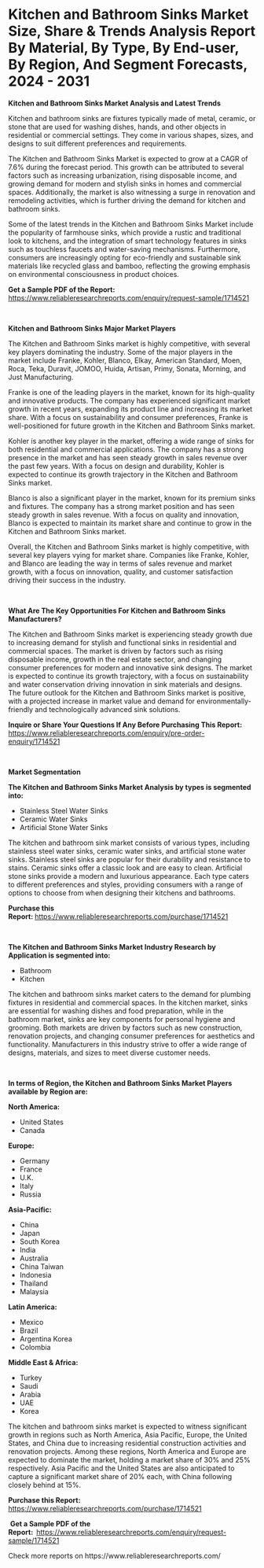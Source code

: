 <p><h1>Kitchen and Bathroom Sinks Market Size, Share & Trends Analysis Report By Material, By Type, By End-user, By Region, And Segment Forecasts, 2024 - 2031</h1></p><p><strong>Kitchen and Bathroom Sinks Market Analysis and Latest Trends</strong></p>
<p><p>Kitchen and bathroom sinks are fixtures typically made of metal, ceramic, or stone that are used for washing dishes, hands, and other objects in residential or commercial settings. They come in various shapes, sizes, and designs to suit different preferences and requirements.</p><p>The Kitchen and Bathroom Sinks Market is expected to grow at a CAGR of 7.6% during the forecast period. This growth can be attributed to several factors such as increasing urbanization, rising disposable income, and growing demand for modern and stylish sinks in homes and commercial spaces. Additionally, the market is also witnessing a surge in renovation and remodeling activities, which is further driving the demand for kitchen and bathroom sinks.</p><p>Some of the latest trends in the Kitchen and Bathroom Sinks Market include the popularity of farmhouse sinks, which provide a rustic and traditional look to kitchens, and the integration of smart technology features in sinks such as touchless faucets and water-saving mechanisms. Furthermore, consumers are increasingly opting for eco-friendly and sustainable sink materials like recycled glass and bamboo, reflecting the growing emphasis on environmental consciousness in product choices.</p></p>
<p><strong>Get a Sample PDF of the Report:&nbsp;</strong> <a href="https://www.reliableresearchreports.com/enquiry/request-sample/1714521">https://www.reliableresearchreports.com/enquiry/request-sample/1714521</a></p>
<p>&nbsp;</p>
<p><strong>Kitchen and Bathroom Sinks Major Market Players</strong></p>
<p><p>The Kitchen and Bathroom Sinks market is highly competitive, with several key players dominating the industry. Some of the major players in the market include Franke, Kohler, Blanco, Elkay, American Standard, Moen, Roca, Teka, Duravit, JOMOO, Huida, Artisan, Primy, Sonata, Morning, and Just Manufacturing.</p><p>Franke is one of the leading players in the market, known for its high-quality and innovative products. The company has experienced significant market growth in recent years, expanding its product line and increasing its market share. With a focus on sustainability and consumer preferences, Franke is well-positioned for future growth in the Kitchen and Bathroom Sinks market.</p><p>Kohler is another key player in the market, offering a wide range of sinks for both residential and commercial applications. The company has a strong presence in the market and has seen steady growth in sales revenue over the past few years. With a focus on design and durability, Kohler is expected to continue its growth trajectory in the Kitchen and Bathroom Sinks market.</p><p>Blanco is also a significant player in the market, known for its premium sinks and fixtures. The company has a strong market position and has seen steady growth in sales revenue. With a focus on quality and innovation, Blanco is expected to maintain its market share and continue to grow in the Kitchen and Bathroom Sinks market.</p><p>Overall, the Kitchen and Bathroom Sinks market is highly competitive, with several key players vying for market share. Companies like Franke, Kohler, and Blanco are leading the way in terms of sales revenue and market growth, with a focus on innovation, quality, and customer satisfaction driving their success in the industry.</p></p>
<p>&nbsp;</p>
<p><strong>What Are The Key Opportunities For Kitchen and Bathroom Sinks Manufacturers?</strong></p>
<p><p>The Kitchen and Bathroom Sinks market is experiencing steady growth due to increasing demand for stylish and functional sinks in residential and commercial spaces. The market is driven by factors such as rising disposable income, growth in the real estate sector, and changing consumer preferences for modern and innovative sink designs. The market is expected to continue its growth trajectory, with a focus on sustainability and water conservation driving innovation in sink materials and designs. The future outlook for the Kitchen and Bathroom Sinks market is positive, with a projected increase in market value and demand for environmentally-friendly and technologically advanced sink solutions.</p></p>
<p><strong>Inquire or Share Your Questions If Any Before Purchasing This Report:</strong> <a href="https://www.reliableresearchreports.com/enquiry/pre-order-enquiry/1714521">https://www.reliableresearchreports.com/enquiry/pre-order-enquiry/1714521</a></p>
<p>&nbsp;</p>
<p><strong>Market Segmentation</strong></p>
<p><strong>The Kitchen and Bathroom Sinks Market Analysis by types is segmented into:</strong></p>
<p><ul><li>Stainless Steel Water Sinks</li><li>Ceramic Water Sinks</li><li>Artificial Stone Water Sinks</li></ul></p>
<p><p>The kitchen and bathroom sink market consists of various types, including stainless steel water sinks, ceramic water sinks, and artificial stone water sinks. Stainless steel sinks are popular for their durability and resistance to stains. Ceramic sinks offer a classic look and are easy to clean. Artificial stone sinks provide a modern and luxurious appearance. Each type caters to different preferences and styles, providing consumers with a range of options to choose from when designing their kitchens and bathrooms.</p></p>
<p><strong>Purchase this Report:&nbsp;</strong><a href="https://www.reliableresearchreports.com/purchase/1714521">https://www.reliableresearchreports.com/purchase/1714521</a></p>
<p>&nbsp;</p>
<p><strong>The Kitchen and Bathroom Sinks Market Industry Research by Application is segmented into:</strong></p>
<p><ul><li>Bathroom</li><li>Kitchen</li></ul></p>
<p><p>The kitchen and bathroom sinks market caters to the demand for plumbing fixtures in residential and commercial spaces. In the kitchen market, sinks are essential for washing dishes and food preparation, while in the bathroom market, sinks are key components for personal hygiene and grooming. Both markets are driven by factors such as new construction, renovation projects, and changing consumer preferences for aesthetics and functionality. Manufacturers in this industry strive to offer a wide range of designs, materials, and sizes to meet diverse customer needs.</p></p>
<p>&nbsp;</p>
<p><strong>In terms of Region, the Kitchen and Bathroom Sinks Market Players available by Region are:</strong></p>
<p>
    <p> <strong> North America: </strong>
        <ul>
            <li>United States</li>
            <li>Canada</li>
        </ul>
        </p> 
    <p> <strong> Europe: </strong>
        <ul>
            <li>Germany</li>
            <li>France</li>
            <li>U.K.</li>
            <li>Italy</li>
            <li>Russia</li>
        </ul>
        </p> 
    <p> <strong> Asia-Pacific: </strong>
        <ul>
            <li>China</li>
            <li>Japan</li>
            <li>South Korea</li>
            <li>India</li>
            <li>Australia</li>
            <li>China Taiwan</li>
            <li>Indonesia</li>
            <li>Thailand</li>
            <li>Malaysia</li>
        </ul>
        </p> 
    <p> <strong> Latin America: </strong>
        <ul>
            <li>Mexico</li>
            <li>Brazil</li>
            <li>Argentina Korea</li>
            <li>Colombia</li>
        </ul>
        </p> 
    <p> <strong> Middle East & Africa: </strong>
        <ul>
            <li>Turkey</li>
            <li>Saudi</li>
            <li>Arabia</li>
            <li>UAE</li>
            <li>Korea</li>
        </ul>
    </p>
    </p>
<p><p>The kitchen and bathroom sinks market is expected to witness significant growth in regions such as North America, Asia Pacific, Europe, the United States, and China due to increasing residential construction activities and renovation projects. Among these regions, North America and Europe are expected to dominate the market, holding a market share of 30% and 25% respectively. Asia Pacific and the United States are also anticipated to capture a significant market share of 20% each, with China following closely behind at 15%.</p></p>
<p><strong>Purchase this Report: </strong><a href="https://www.reliableresearchreports.com/purchase/1714521">https://www.reliableresearchreports.com/purchase/1714521</a></p>
<p>&nbsp;<strong>Get a Sample PDF of the Report:&nbsp;&nbsp;</strong><a href="https://www.reliableresearchreports.com/enquiry/request-sample/1714521">https://www.reliableresearchreports.com/enquiry/request-sample/1714521</a></p>
<p><strong></strong></p>
<p>Check more reports on https://www.reliableresearchreports.com/</p>